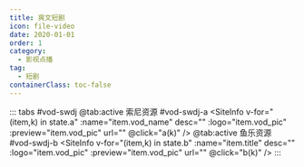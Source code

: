 ```yaml
---
title: 爽文短剧
icon: file-video
date: 2020-01-01
order: 1
category:
  - 影视点播
tag:
  - 短剧
containerClass: toc-false
---
```


<ArtPlayer :src="state.src" :config="hlsConfig(state.p)" />

::: tabs #vod-swdj
@tab:active 索尼资源 #vod-swdj-a
<SiteInfo v-for="(item,k) in state.a" :name="item.vod_name" desc="" :logo="item.vod_pic" :preview="item.vod_pic" url=""
@click="a(k)" />
@tab:active 鱼乐资源 #vod-swdj-b
<SiteInfo v-for="(item,k) in state.b" :name="item.title" desc="" :logo="item.vod_pic" :preview="item.vod_pic" url=""
@click="b(k)" />
:::

<script setup>
  import vod from '@db/vod.js'
  import { hlsConfig } from '@cps/artConst'
  import { useStorage } from '@vueuse/core'
  import { onMounted } from "vue";

  const state = useStorage(
    "vod-swdj",
    {
      src: "",
      a: [],
      b: [],
      p: []
    }
  )
  onMounted(async () => {
    state.value.a = (await vod.find({ "name": "snzy-54" })).data
    state.value.b = (await vod.find({ "name": "ylzy-54" })).data
    a(0)
  });
  const a = (key) => {
    const { a } = state.value
    state.value.p = a[key].play_list
    state.value.src = a[key].play_list[0].url
  }
  const b = (key) => {
    const { b } = state.value
    state.value.p = b
    state.value.src = b[key].url
  }
</script>
